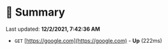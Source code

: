 # 📖 Summary
Last updated: **12/2/2021, 7:42:36 AM**

- `GET` [https://google.com](https://google.com) - **Up** (222ms)
